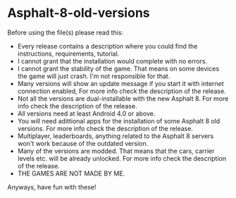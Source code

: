 # Asphalt-8-old-versions

Before using the file(s) please read this:

- Every release contains a description where you could find the instructions, requirements, tutorial.
- I cannot grant that the installation would complete with no errors.
- I cannot grant the stability of the game. That means on some devices the game will just crash. I'm not responsible for that.
- Many versions will show an update message if you start it with internet connection enabled, For more info check the description of the release.
- Not all the versions are dual-installable with the new Asphalt 8. For more info check the description of the release.
- All versions need at least Android 4.0 or above.
- You will need adittional apps for the installation of some Asphalt 8 old versions. For more info check the description of the release.
- Multiplayer, leaderboards, anything related to the Asphalt 8 servers won't work because of the outdated version.
- Many of the versions are modded. That means that the cars, carrier levels etc. will be already unlocked. For more info check the description of the release.
- THE GAMES ARE NOT MADE BY ME.

Anyways, have fun with these!

